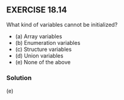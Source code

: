 ## EXERCISE 18.14
What kind of variables cannot be initialized?
- (a) Array variables
- (b) Enumeration variables
- (c\) Structure variables
- (d) Union variables
- (e) None of the above

### Solution
(e)
